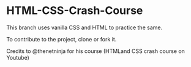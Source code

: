 # HTML-CSS-Crash-Course
This branch uses vanilla CSS and HTML to practice the same.

To contribute to the project, clone or fork it.

Credits to @thenetninja for his course (HTMLand CSS crash course on Youtube)